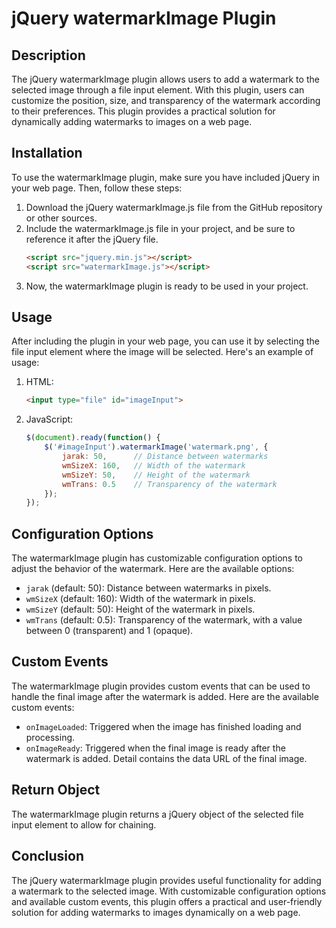 # jQuery watermarkImage Plugin

## Description
The jQuery watermarkImage plugin allows users to add a watermark to the selected image through a file input element. With this plugin, users can customize the position, size, and transparency of the watermark according to their preferences. This plugin provides a practical solution for dynamically adding watermarks to images on a web page.

## Installation
To use the watermarkImage plugin, make sure you have included jQuery in your web page. Then, follow these steps:

1. Download the jQuery watermarkImage.js file from the GitHub repository or other sources.
2. Include the watermarkImage.js file in your project, and be sure to reference it after the jQuery file.
   ```html
   <script src="jquery.min.js"></script>
   <script src="watermarkImage.js"></script>
   ```
3. Now, the watermarkImage plugin is ready to be used in your project.

## Usage
After including the plugin in your web page, you can use it by selecting the file input element where the image will be selected. Here's an example of usage:

1. HTML:
   ```html
   <input type="file" id="imageInput">
   ```

2. JavaScript:
   ```javascript
   $(document).ready(function() {
       $('#imageInput').watermarkImage('watermark.png', {
           jarak: 50,      // Distance between watermarks
           wmSizeX: 160,   // Width of the watermark
           wmSizeY: 50,    // Height of the watermark
           wmTrans: 0.5    // Transparency of the watermark
       });
   });
   ```

## Configuration Options
The watermarkImage plugin has customizable configuration options to adjust the behavior of the watermark. Here are the available options:

- `jarak` (default: 50): Distance between watermarks in pixels.
- `wmSizeX` (default: 160): Width of the watermark in pixels.
- `wmSizeY` (default: 50): Height of the watermark in pixels.
- `wmTrans` (default: 0.5): Transparency of the watermark, with a value between 0 (transparent) and 1 (opaque).

## Custom Events
The watermarkImage plugin provides custom events that can be used to handle the final image after the watermark is added. Here are the available custom events:

- `onImageLoaded`: Triggered when the image has finished loading and processing.
- `onImageReady`: Triggered when the final image is ready after the watermark is added. Detail contains the data URL of the final image.

## Return Object
The watermarkImage plugin returns a jQuery object of the selected file input element to allow for chaining.

## Conclusion
The jQuery watermarkImage plugin provides useful functionality for adding a watermark to the selected image. With customizable configuration options and available custom events, this plugin offers a practical and user-friendly solution for adding watermarks to images dynamically on a web page.

